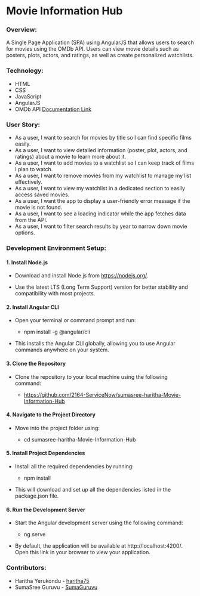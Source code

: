 # Movie Information Hub

### Overview:

A Single Page Application (SPA) using AngularJS that allows users to search for movies using the OMDb API. Users can view movie details such as posters, plots, actors, and ratings, as well as create personalized watchlists.

### Technology:

- HTML
- CSS
- JavaScript
- AngularJS
- OMDb API [Documentation Link](http://www.omdbapi.com/)

### User Story:

- As a user, I want to search for movies by title so I can find specific films easily.
- As a user, I want to view detailed information (poster, plot, actors, and ratings) about a movie to learn more about it.
- As a user, I want to add movies to a watchlist so I can keep track of films I plan to watch.
- As a user, I want to remove movies from my watchlist to manage my list effectively.
- As a user, I want to view my watchlist in a dedicated section to easily access saved movies.
- As a user, I want the app to display a user-friendly error message if the movie is not found.
- As a user, I want to see a loading indicator while the app fetches data from the API.
- As a user, I want to filter search results by year to narrow down movie options.

### Development Environment Setup:

#### 1. Install Node.js

- Download and install Node.js from https://nodejs.org/.

- Use the latest LTS (Long Term Support) version for better stability and compatibility with most projects.

#### 2. Install Angular CLI

- Open your terminal or command prompt and run:

  - npm install -g @angular/cli

- This installs the Angular CLI globally, allowing you to use Angular commands anywhere on your system.

#### 3. Clone the Repository

- Clone the repository to your local machine using the following command:

  - https://github.com/2164-ServiceNow/sumasree-haritha-Movie-Information-Hub

#### 4. Navigate to the Project Directory

- Move into the project folder using:

  - cd sumasree-haritha-Movie-Information-Hub

#### 5. Install Project Dependencies

- Install all the required dependencies by running:

  - npm install

- This will download and set up all the dependencies listed in the package.json file.

#### 6. Run the Development Server

- Start the Angular development server using the following command:

  - ng serve

- By default, the application will be available at http://localhost:4200/. Open this link in your browser to view your application.

### Contributors:

- Haritha Yerukondu - [haritha75](https://github.com/haritha75)
- SumaSree Guruvu - [SumaGuruvu](https://github.com/SumaGuruvu)

